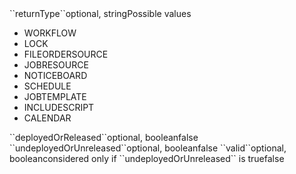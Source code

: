 <tr><td>``returnType``</td><td>optional, string</td><td>Possible values
<ul>
  <li>WORKFLOW</li>
  <li>LOCK</li>
  <li>FILEORDERSOURCE</li>
  <li>JOBRESOURCE</li>
  <li>NOTICEBOARD</li>
  <li>SCHEDULE</li>
  <li>JOBTEMPLATE</li>
  <li>INCLUDESCRIPT</li>
  <li>CALENDAR</li>
</ul></td><td></td><td></td></tr>

<tr><td>``deployedOrReleased``</td><td>optional, boolean</td><td></td><td></td><td>false</td></tr>
<tr><td>``undeployedOrUnreleased``</td><td>optional, boolean</td><td></td><td></td><td>false</td></tr>
<tr><td>``valid``</td><td>optional, boolean</td><td>considered only if ``undeployedOrUnreleased`` is true</td><td></td><td>false</td></tr>